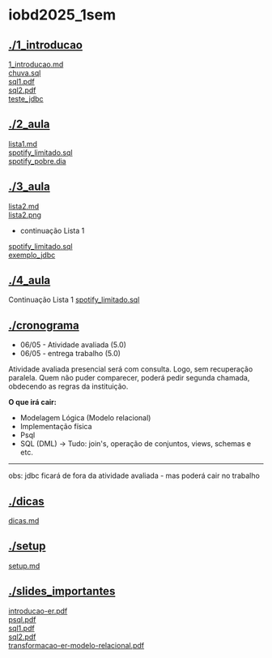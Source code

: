 # iobd2025_1sem <br>
## [./1_introducao](https://github.com/IgorAvilaPereira/iobd2025_1sem/tree/main/./1_introducao) <br>
[1_introducao.md](https://github.com/IgorAvilaPereira/iobd2025_1sem/blob/main/./1_introducao/1_introducao.md) <br>
[chuva.sql](https://github.com/IgorAvilaPereira/iobd2025_1sem/blob/main/./1_introducao/chuva.sql) <br>
[sql1.pdf](https://github.com/IgorAvilaPereira/iobd2025_1sem/blob/main/./1_introducao/sql1.pdf) <br>
[sql2.pdf](https://github.com/IgorAvilaPereira/iobd2025_1sem/blob/main/./1_introducao/sql2.pdf) <br>
[teste_jdbc](https://github.com/IgorAvilaPereira/iobd2025_1sem/blob/main/./1_introducao/teste_jdbc) <br>
## [./2_aula](https://github.com/IgorAvilaPereira/iobd2025_1sem/tree/main/./2_aula) <br>
[lista1.md](https://github.com/IgorAvilaPereira/iobd2025_1sem/blob/main/./2_aula/lista1.md) <br>
[spotify_limitado.sql](https://github.com/IgorAvilaPereira/iobd2025_1sem/blob/main/./2_aula/spotify_limitado.sql) <br>
[spotify_pobre.dia](https://github.com/IgorAvilaPereira/iobd2025_1sem/blob/main/./2_aula/spotify_pobre.dia) <br>
## [./3_aula](https://github.com/IgorAvilaPereira/iobd2025_1sem/tree/main/./3_aula) <br>
[lista2.md](https://github.com/IgorAvilaPereira/iobd2025_1sem/blob/main/./3_aula/lista2.md) <br>
[lista2.png](https://github.com/IgorAvilaPereira/iobd2025_1sem/blob/main/./3_aula/lista2.png) <br>
* continuação Lista 1 


[spotify_limitado.sql](https://github.com/IgorAvilaPereira/iobd2025_1sem/blob/main/./3_aula/spotify_limitado.sql) <br>
[exemplo_jdbc](https://github.com/IgorAvilaPereira/iobd2025_1sem/blob/main/./3_aula/exemplo_jdbc) <br>
## [./4_aula](https://github.com/IgorAvilaPereira/iobd2025_1sem/tree/main/./4_aula) <br>
Continuação Lista 1
[spotify_limitado.sql](https://github.com/IgorAvilaPereira/iobd2025_1sem/blob/main/./4_aula/spotify_limitado.sql) <br>
## [./cronograma](https://github.com/IgorAvilaPereira/iobd2025_1sem/tree/main/./cronograma) <br>
* 06/05 - Atividade avaliada (5.0)
* 06/05 - entrega trabalho (5.0)

Atividade avaliada presencial será com consulta. Logo, sem recuperação paralela. Quem não puder comparecer, poderá pedir segunda chamada,
obdecendo as regras da instituição.

**O que irá cair:**
* Modelagem Lógica (Modelo relacional)
* Implementação física
* Psql
* SQL (DML) -> Tudo: join's, operação de conjuntos, views, schemas e etc.

***

obs: jdbc ficará de fora da atividade avaliada - mas poderá cair no trabalho
## [./dicas](https://github.com/IgorAvilaPereira/iobd2025_1sem/tree/main/./dicas) <br>
[dicas.md](https://github.com/IgorAvilaPereira/iobd2025_1sem/blob/main/./dicas/dicas.md) <br>
## [./setup](https://github.com/IgorAvilaPereira/iobd2025_1sem/tree/main/./setup) <br>
[setup.md](https://github.com/IgorAvilaPereira/iobd2025_1sem/blob/main/./setup/setup.md) <br>
## [./slides_importantes](https://github.com/IgorAvilaPereira/iobd2025_1sem/tree/main/./slides_importantes) <br>
[introducao-er.pdf](https://github.com/IgorAvilaPereira/iobd2025_1sem/blob/main/./slides_importantes/introducao-er.pdf) <br>
[psql.pdf](https://github.com/IgorAvilaPereira/iobd2025_1sem/blob/main/./slides_importantes/psql.pdf) <br>
[sql1.pdf](https://github.com/IgorAvilaPereira/iobd2025_1sem/blob/main/./slides_importantes/sql1.pdf) <br>
[sql2.pdf](https://github.com/IgorAvilaPereira/iobd2025_1sem/blob/main/./slides_importantes/sql2.pdf) <br>
[transformacao-er-modelo-relacional.pdf](https://github.com/IgorAvilaPereira/iobd2025_1sem/blob/main/./slides_importantes/transformacao-er-modelo-relacional.pdf) <br>
